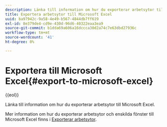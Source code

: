 ```yaml
---
description: Länka till information om hur du exporterar arbetsytor till Microsoft Excel.
title: Exportera arbetsytor till Microsoft Excel
uuid: ba97942c-9a58-4e49-b567-4844db7ff619
exl-id: 8e379de4-cd9e-430d-96d6-40322eaa3ea9
source-git-commit: b1dda69a606a16dccca30d2a74c7e63dbd27936c
workflow-type: tm+mt
source-wordcount: '41'
ht-degree: 0%

---
```


# Exportera till Microsoft Excel{#export-to-microsoft-excel}

{{eol}}

Länka till information om hur du exporterar arbetsytor till Microsoft Excel.

Mer information om hur du exporterar arbetsytor och enskilda fönster till Microsoft Excel finns i [Exporterar arbetsytor](../../../../home/c-get-started/c-work-worksp/c-ex-wksp.md#concept-27e4457bd14b43f198071e38d85d6d2f).
